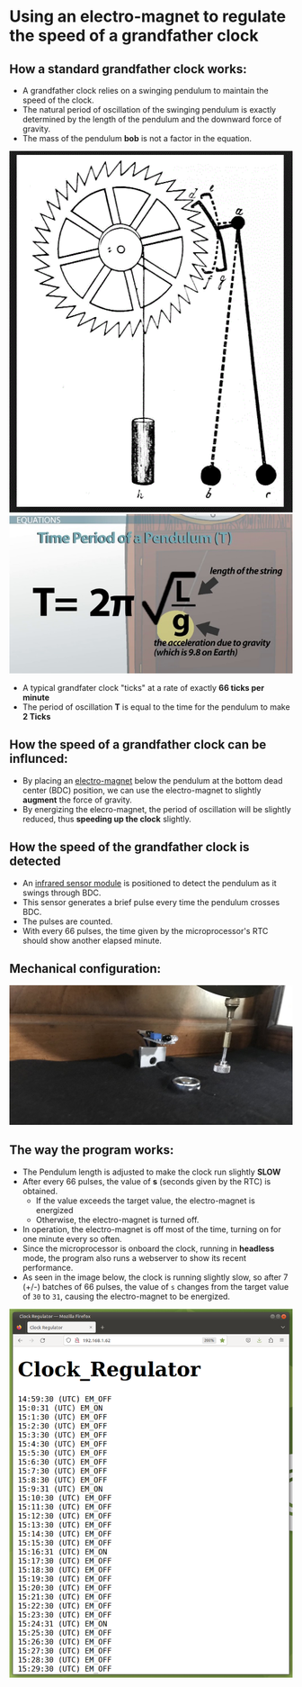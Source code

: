 # Using an electro-magnet to regulate the speed of a grandfather clock

## How a standard grandfather clock works:
* A grandfather clock relies on a swinging pendulum to maintain the speed of the clock.
* The natural period of oscillation of the swinging pendulum is exactly determined by the length of the pendulum and the downward force of gravity.
* The mass of the pendulum **bob** is not a factor in the equation.

![pendulum-escapement](imgs/pendulum-escapement.gif)
![pendulum Equation](imgs/pendulum_equation.jpg)

* A typical grandfater clock "ticks" at a rate of exactly **66 ticks per minute**
* The period of oscillation **T** is equal to the time for the pendulum to make **2 Ticks**

## How the speed of a grandfather clock can be influnced:

* By placing an [electro-magnet](https://www.amazon.com/gp/product/B07H3V8N2Q/ref=ppx_yo_dt_b_asin_title_o03_s00?ie=UTF8&psc=1) below the pendulum at the bottom dead center (BDC) position, we can use the electro-magnet to slightly **augment** the force of gravity.
* By energizing the elecro-magnet, the period of oscillation will be slightly reduced, thus **speeding up the clock** slightly.

## How the speed of the grandfather clock is detected

* An [infrared sensor module](https://www.amazon.com/dp/B07FJLMLVZ?psc=1&ref=ppx_yo2ov_dt_b_product_details) is positioned to detect the pendulum as it swings through BDC.
* This sensor generates a brief pulse every time the pendulum crosses BDC.
* The pulses are counted.
* With every 66 pulses, the time given by the microprocessor's RTC should show another elapsed minute.

## Mechanical configuration:

![mech config](imgs/IMG-3250.jpg)

## The way the program works:

* The Pendulum length is adjusted to make the clock run slightly **SLOW**
* After every 66 pulses, the value of **s** (seconds given by the RTC) is obtained.
    * If the value exceeds the target value, the electro-magnet is energized
    * Otherwise, the electro-magnet is turned off.
* In operation, the electro-magnet is off most of the time, turning on for one minute every so often.
* Since the microprocessor is onboard the clock, running in **headless** mode, the program also runs a webserver to show its recent performance.
* As seen in the image below, the clock is running slightly slow, so after 7 (+/-) batches of 66 pulses, the value of `s` changes from the target value of `30` to `31`, causing the electro-magnet to be energized.

![Web screen](imgs/web-screen.png)



